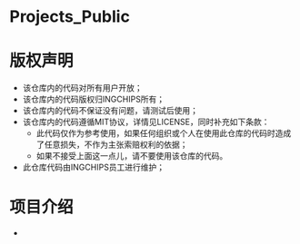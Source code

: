 # Projects_Public

# 版权声明
  * 该仓库内的代码对所有用户开放；
  * 该仓库内的代码版权归INGCHIPS所有；
  * 该仓库内的代码不保证没有问题，请测试后使用；
  * 该仓库内的代码遵循MIT协议，详情见LICENSE，同时补充如下条款：
    * 此代码仅作为参考使用，如果任何组织或个人在使用此仓库的代码时造成了任意损失，不作为主张索赔权利的依据；
    * 如果不接受上面这一点儿，请不要使用该仓库的代码。
  * 此仓库代码由INGCHIPS员工进行维护；

# 项目介绍
  * 

